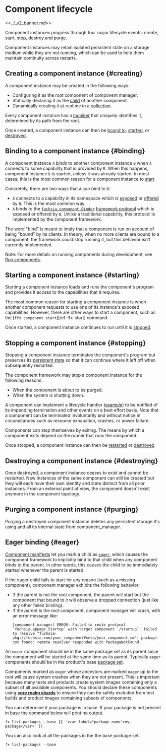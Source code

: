 # Component lifecycle

<<../_v2_banner.md>>

Component instances progress through four major lifecycle events: create, start,
stop, destroy and purge.

Component instances may retain isolated persistent state on a storage medium
while they are not running, which can be used to help them maintain continuity
across restarts.

## Creating a component instance {#creating}

A component instance may be created in the following ways:

-   Configuring it as the root component of component manager.
-   Statically declaring it as the [child][doc-manifests-children] of another
    component.
-   Dynamically creating it at runtime in a [collection][doc-collections].

Every component instance has a [moniker][doc-monikers] that uniquely identifies
it, determined by its path from the root.

Once created, a component instance can then be [bound to](#binding),
[started](#starting), or [destroyed](#destroying).

## Binding to a component instance {#binding}

A component instance `A` _binds_ to another component instance `B` when `A`
connects to some capability that is provided by `B`. When this happens,
component instance `B` is started, unless it was already started. In most cases,
this is the most common reason for a component instance to [start](#starting).

Concretely, there are two ways that `A` can bind to `B`:

-   `A` connects to a capability in its namespace which is
    [exposed][doc-manifests-expose] or [offered][doc-manifests-offer] by `B`.
    This is the most common way.
-   `A` binds to the [`fuchsia.component.Binder`][binder.fidl]
    [framework protocol][doc-framework-protocol] which is exposed or offered
    by `B`. Unlike a traditional capability, this protocol
    is implemented by the component framework.

The word "bind" is meant to imply that a component is run on account of being
"bound" by its clients. In theory, when no more clients are bound to a
component, the framework could stop running it, but this behavior isn't
currently implemented.

Note: For more details on running components during development, see
[Run components][doc-run].

## Starting a component instance {#starting}

Starting a component instance loads and runs the component's program and
provides it access to the capabilities that it requires.

The most common reason for starting a component instance is when another
component requests to use one of its instance's exposed capabilities. However,
there are other ways to start a component, such as the
[`ffx component start`][ref-ffx-start] command.

Once started, a component instance continues to run until it is
[stopped](#stopping).

## Stopping a component instance {#stopping}

Stopping a component instance terminates the component's program but preserves
its [persistent state][doc-storage] so that it can continue where it left off
when subsequently restarted.

The component framework may stop a component instance for the following reasons:

-   When the component is about to be purged.
-   When the system is shutting down.

A component can implement a lifecycle handler ([example][handler-example]) to be
notified of its impending termination and other events on a best effort basis.
Note that a component can be terminated involuntarily and without notice in
circumstances such as resource exhaustion, crashes, or power failure.

Components can stop themselves by exiting. The means by which a component exits
depend on the runner that runs the component.

Once stopped, a component instance can then be [restarted](#starting) or
[destroyed](#destroying).

## Destroying a component instance {#destroying}

Once destroyed, a component instance ceases to exist and cannot be restarted.
New instances of the same component can still be created but they will each have
their own identity and state distinct from all prior instances. From an external
point of view, the component doesn't exist anymore in the component topology.

## Purging a component instance {#purging}

Purging a destroyed component instance deletes any persistent storage it's using
and all its internal state from component_manager.

## Eager binding {#eager}

[Component manifests][doc-manifests] let you mark a child as
[`eager`][doc-manifests-children], which causes the component framework to
implicitly bind to that child when any component binds to the parent. In other
words, this causes the child to be immediately started whenever the parent is
started.

If the eager child fails to start for any reason (such as a missing component),
component manager exhibits the following behavior:

-   If the parent is not the root component, the parent will start but the
    component that bound to it will observe a dropped connection (just like any
    other failed binding).
-   If the parent is the root component, component manager will crash, with an
    error message like:
    ```
    [component_manager] ERROR: Failed to route protocol `fuchsia.appmgr.Startup` with target component `/startup`: failed to resolve "fuchsia-pkg://fuchsia.com/your_component#meta/your_component.cm": package not found: remote resolver responded with PackageNotFound
    ```

An `eager` component should be in the same package set as its parent since the
component will be started at the same time as its parent. Typically `eager`
components should be in the product's base [package set][doc-package-set].

Components marked as `eager` whose ancestors are marked `eager` up
to the root will cause system crashes when they are not present. This is
important because many tests and products create system images containing only a
subset of all available components. You should declare these components using
[**core realm shards**][core-shard] to ensure they can be safely excluded from
test builds and product images containing subsets of components.

You can determine if your package is in base. If your package is not present in
base the command below will print no output.

```posix-terminal
fx list-packages --base {{ '<var label="package name">my-package</var>' }}
```

You can also look at all the packages in the the base package set.

```posix-terminal
fx list-packages --base
```

[core-shard]: /src/sys/core/README.md
[doc-framework-protocol]: capabilities/protocol.md#framework
[doc-collections]: realms.md#collections
[doc-lifecycle]: lifecycle.md
[doc-manifests-children]: https://fuchsia.dev/reference/cml#children
[doc-manifests-expose]: https://fuchsia.dev/reference/cml#expose
[doc-manifests-offer]: https://fuchsia.dev/reference/cml#offer
[doc-manifests]: component_manifests.md
[doc-monikers]: identifiers.md#monikers
[doc-package-set]: /docs/concepts/packages/package.md#types_of_packages
[doc-storage]: capabilities/storage.md
[doc-topology]: topology.md
[doc-run]: /docs/development/components/run.md
[handler-example]: /examples/components/lifecycle
[realm.fidl]: https://fuchsia.dev/reference/fidl/fuchsia.sys2#Realm
[ref-start]: /docs/reference/tools/sdk/ffx#start
[binder.fidl]: https://fuchsia.dev/reference/fidl/fuchsia.component#Binder
